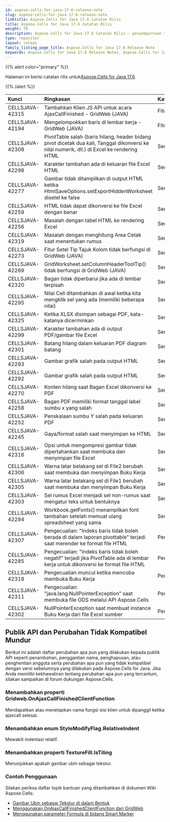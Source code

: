 ```yaml
---
id: aspose-cells-for-java-17-6-release-note
slug: aspose-cells-for-java-17-6-release-note
linktitle: Aspose.Cells for Java 17.6 Catatan Rilis
title: Aspose.Cells for Java 17.6 Catatan Rilis
weight: 70
description: Aspose.Cells for Java 17.6 Catatan Rilis – penyempurnaan terbaru, fitur baru, dan perbaikan
type: repositor
layout: releas
family_listing_page_title: Aspose.Cells for Java 17.6 Release Note
keywords: Aspose.Cells for Java 17.6 Release Notes, Aspose.Cells for Java 17.6 updates and fixe
---
```

{{% alert color="primary" %}} 

 Halaman ini berisi catatan rilis untuk[Aspose.Cells for Java 17.6](https://releases.aspose.com/cells/java/new-releases/aspose.cells-for-java-17.6/).

{{% /alert %}} 

|**Kunci**|**Ringkasan**|**Kategori**|
| :- | :- | :- |
|CELLSJAVA-42315|Tambahkan Klien JS API untuk acara AjaxCallFinished - GridWeb (JAVA)|Fitur baru|
|CELLSJAVA-42194|Mengelompokkan baris di lembar kerja - GridWeb (JAVA)|Fitur baru|
|CELLSJAVA-42308|PivotTable salah (baris hilang, header bidang pivot dicetak dua kali, Tanggal dikonversi ke nilai numerik, dll.) di Excel ke rendering HTML|Serangga|
|CELLSJAVA-42298|Karakter tambahan ada di keluaran file Excel HTML|Serangga|
|CELLSJAVA-42277|Gambar tidak ditampilkan di output HTML ketika HtmlSaveOptions.setExportHiddenWorksheet disetel ke false|Serangga|
|CELLSJAVA-42259|HTML tidak dapat dikonversi ke file Excel dengan benar|Serangga|
|CELLSJAVA-42256|Masalah dengan tabel HTML ke rendering Excel|Serangga|
|CELLSJAVA-42319|Masalah dengan menghitung Area Cetak saat menentukan rumus|Serangga|
|CELLSJAVA-42273|Fitur Setel Tip Tajuk Kolom tidak berfungsi di GridWeb (JAVA)|Serangga|
|CELLSJAVA-42269|GridWorksheet.setColumnHeaderToolTip() tidak berfungsi di GridWeb (JAVA)|Serangga|
|CELLSJAVA-42320|Bagan tidak diperbarui jika ada di lembar terpisah|Serangga|
|CELLSJAVA-42295|Nilai Cell ditambahkan di awal ketika kita mengklik sel yang ada (memiliki beberapa nilai)|Serangga|
|CELLSJAVA-42325|Ketika XLSX disimpan sebagai PDF, kata-katanya dicerminkan|Serangga|
|CELLSJAVA-42299|Karakter tambahan ada di output PDF/gambar file Excel|Serangga|
|CELLSJAVA-42301|Batang hilang dalam keluaran PDF diagram batang|Serangga|
|CELLSJAVA-42293|Gambar grafik salah pada output HTML|Serangga|
|CELLSJAVA-42292|Gambar grafik salah pada output HTML|Serangga|
|CELLSJAVA-42270|Konten hilang saat Bagan Excel dikonversi ke PDF|Serangga|
|CELLSJAVA-42258|Bagan PDF memiliki format tanggal label sumbu x yang salah|Serangga|
|CELLSJAVA-42252|Penskalaan sumbu Y salah pada keluaran PDF|Serangga|
|CELLSJAVA-42245|Gaya/format salah saat menyimpan ke HTML|Serangga|
|CELLSJAVA-42316|Opsi untuk mengompresi gambar tidak dipertahankan saat membuka dan menyimpan file Excel|Serangga|
|CELLSJAVA-42306|Warna latar belakang sel di File2 berubah saat membuka dan menyimpan Buku Kerja|Serangga|
|CELLSJAVA-42305|Warna latar belakang sel di File1 berubah saat membuka dan menyimpan Buku Kerja|Serangga|
|CELLSJAVA-42303|Sel rumus Excel menjadi sel non-rumus saat mengatur teks untuk bentuknya|Serangga|
|CELLSJAVA-42284|Workbook.getFonts() menampilkan font tambahan setelah memuat ulang spreadsheet yang sama|Serangga|
|CELLSJAVA-42307|Pengecualian: "Indeks baris tidak boleh berada di dalam laporan pivottable" terjadi saat merender ke format file HTML|Pengecualian|
|CELLSJAVA-42285|Pengecualian: "Indeks baris tidak boleh negatif" terjadi jika PivotTable ada di lembar kerja untuk dikonversi ke format file HTML|Pengecualian|
|CELLSJAVA-42318|Pengecualian muncul ketika mencoba membuka Buku Kerja|Pengecualian|
|CELLSJAVA-42311|Pengecualian: "java.lang.NullPointerException" saat membuka file ODS melalui API Aspose.Cells|Pengecualian|
|CELLSJAVA-42302|NullPointerException saat membuat instance Buku Kerja dari file Excel sumber|Pengecualian|
##  **Publik API dan Perubahan Tidak Kompatibel Mundur**
Berikut ini adalah daftar perubahan apa pun yang dilakukan kepada publik API seperti penambahan, penggantian nama, penghapusan, atau penghentian anggota serta perubahan apa pun yang tidak kompatibel dengan versi sebelumnya yang dilakukan pada Aspose.Cells for Java. Jika Anda memiliki kekhawatiran tentang perubahan apa pun yang tercantum, silakan sampaikan di forum dukungan Aspose.Cells.
###  **Menambahkan properti Gridweb.OnAjaxCallFinishedClientFunction**
Mendapatkan atau menetapkan nama fungsi sisi klien untuk dipanggil ketika ajaxcall selesai.
###  **Menambahkan enum StyleModifyFlag.RelativeIndent**
Mewakili indentasi relatif.
###  **Menambahkan properti TextureFill.IsTiling**
Menunjukkan apakah gambar ubin sebagai tekstur.


###  **Contoh Penggunaan**
Silakan periksa daftar topik bantuan yang ditambahkan di dokumen Wiki Aspose.Cells:

- [Gambar Ubin sebagai Tekstur di dalam Bentuk](https://docs.aspose.com/cells/java/tile-picture-as-a-texture-inside-the-shape/)
- [Menggunakan OnAjaxCallFinishedClientFunction dari GridWeb](https://docs.aspose.com/cells/java/using-onajaxcallfinishedclientfunction-of-gridweb/)
- [Menggunakan parameter Formula di bidang Smart Marker](https://docs.aspose.com/cells/java/using-formula-parameter-in-smart-marker-field/)
